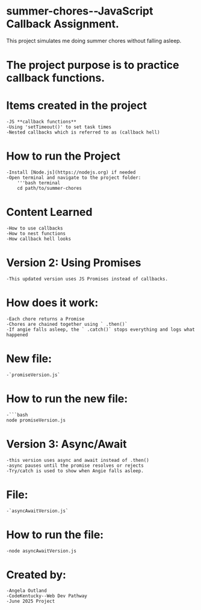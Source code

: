 # summer-chores--JavaScript Callback Assignment.

This project simulates me doing summer chores without falling asleep.

# The project purpose is to practice callback functions.

# Items created in the project

    -JS **callback functions**
    -Using 'setTimeout()' to set task times
    -Nested callbacks which is referred to as (callback hell)

# How to run the Project

    -Install [Node.js](https://nodejs.org) if needed
    -Open terminal and navigate to the project folder:
        '''bash terminal
        cd path/to/summer-chores

# Content Learned

    -How to use callbacks
    -How to nest functions
    -How callback hell looks

# Version 2: Using Promises

    -This updated version uses JS Promises instead of callbacks.

# How does it work:

    -Each chore returns a Promise
    -Chores are chained together using ` .then()`
    -If angie falls asleep, the ` .catch()` stops everything and logs what happened

# New file:

    -`promiseVersion.js`

# How to run the new file:

    -```bash
    node promiseVersion.js

# Version 3: Async/Await

    -this version uses async and await instead of .then()
    -async pauses until the promise resolves or rejects
    -Try/catch is used to show when Angie falls asleep.

# File:

    -`asyncAwaitVersion.js`

# How to run the file:

    -node asyncAwaitVersion.js

# Created by:

    -Angela Outland
    -CodeKentucky--Web Dev Pathway
    -June 2025 Project
